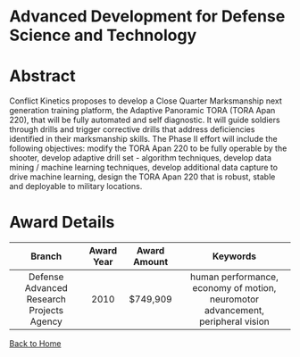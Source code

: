 
Advanced Development for Defense Science and Technology
=======================================================

# Abstract


Conflict Kinetics proposes to develop a Close Quarter Marksmanship next generation training platform, the Adaptive Panoramic TORA (TORA Apan 220), that will be fully automated and self diagnostic.  It will guide soldiers through drills and trigger corrective drills that address deficiencies identified in their marksmanship skills.  The Phase II effort will include the following objectives: modify the TORA Apan 220 to be fully operable by the shooter, develop adaptive drill set - algorithm techniques, develop data mining / machine learning techniques, develop additional data capture to drive machine learning, design the TORA Apan 220 that is robust, stable and deployable to military locations.  

# Award Details

|Branch|Award Year|Award Amount|Keywords|
| :---: | :---: | :---: | :---: |
|Defense Advanced Research Projects Agency|2010|$749,909|human performance, economy of motion, neuromotor advancement, peripheral vision|
  
  


[Back to Home](https://github.com/chrischow/dod_sbir_awards/Reports/JT/#116)